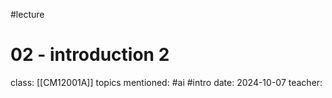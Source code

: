 #lecture 
# 02 - introduction 2
class: [[CM12001A]]
topics mentioned: #ai #intro 
date: 2024-10-07
teacher:
